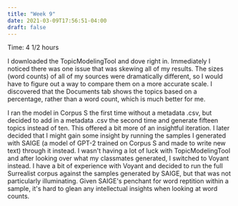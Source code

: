```yaml
---
title: "Week 9"
date: 2021-03-09T17:56:51-04:00
draft: false
---
```

Time: 4 1/2 hours

I downloaded the TopicModelingTool and dove right in. Immediately I noticed there was one issue that was skewing all of my results. The sizes (word counts) of all of my sources were dramatically different, so I would have to figure out a way to compare them on a more accurate scale. I discovered that the Documents tab shows the topics based on a percentage, rather than a word count, which is much better for me.

I ran the model in Corpus S the first time without a metadata .csv, but decided to add in a metadata .csv the second time and generate fifteen topics instead of ten. This offered a bit more of an insightful iteration. I later decided that I might gain some insight by running the samples I generated with SAIGE (a model of GPT-2 trained on Corpus S and made to write new text) through it instead. I wasn't having a lot of luck with TopicModelingTool and after looking over what my classmates generated, I switched to Voyant instead. I have a bit of experience with Voyant and decided to run the full Surrealist corpus against the samples generated by SAIGE, but that was not particularly illuminating. Given SAIGE's penchant for word reptition within a sample, it's hard to glean any intellectual insights when looking at word counts.